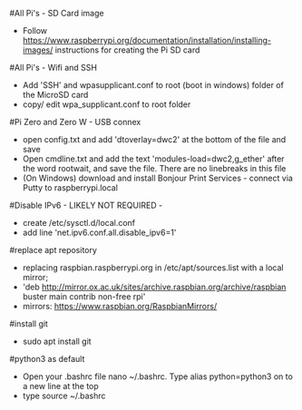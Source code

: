 #All Pi's - SD Card image
- Follow https://www.raspberrypi.org/documentation/installation/installing-images/ instructions for creating the Pi SD card

#All Pi's - Wifi and SSH
- Add 'SSH' and wpasupplicant.conf to root (boot in windows) folder of the MicroSD card
- copy/ edit wpa_supplicant.conf to root folder

#Pi Zero and Zero W - USB connex
- open config.txt and add 'dtoverlay=dwc2' at the bottom of the file and save
- Open cmdline.txt and add the text 'modules-load=dwc2,g_ether' after the word rootwait, and save the file. There are no linebreaks in this file
- (On Windows) download and install Bonjour Print Services - connect via Putty to raspberrypi.local

#Disable IPv6 - LIKELY NOT REQUIRED - 
- create /etc/sysctl.d/local.conf 
- add line 'net.ipv6.conf.all.disable_ipv6=1'

#replace apt repository
- replacing raspbian.raspberrypi.org in /etc/apt/sources.list with a local mirror;
- 'deb http://mirror.ox.ac.uk/sites/archive.raspbian.org/archive/raspbian buster main contrib non-free rpi'
- mirrors: https://www.raspbian.org/RaspbianMirrors/

#install git
- sudo apt install git

#python3 as default
- Open your .bashrc file nano ~/.bashrc. Type alias python=python3 on to a new line at the top
- type source ~/.bashrc

